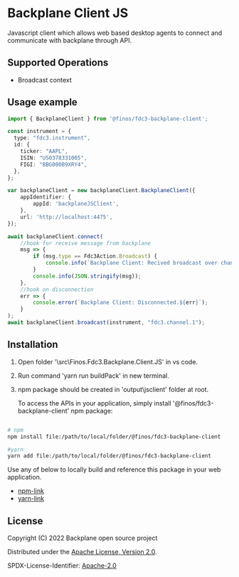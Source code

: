 # Backplane Client JS

Javascript client which allows web based desktop agents to connect and communicate with backplane through API.

## Supported Operations

- Broadcast context

## Usage example

```ts
import { BackplaneClient } from '@finos/fdc3-backplane-client';

const instrument = {
  type: "fdc3.instrument",
  id: {
    ticker: "AAPL",
    ISIN: "US0378331005",
    FIGI: "BBG000B9XRY4",
  },
};

var backplaneClient = new backplaneClient.BackplaneClient({
	appIdentifier: {
		appId: 'backplaneJSClient',
	},
	url: 'http://localhost:4475',
});

await backplaneClient.connect(
	//hook for receive message from backplane
	msg => {
		if (msg.type == Fdc3Action.Broadcast) {
			console.info(`Backplane Client: Recived broadcast over channel: ${msg.payload.channelId}`);
		}
		console.info(JSON.stringify(msg));
	},
	//hook on disconnection
	err => {
		console.error(`Backplane Client: Disconnected.${err}`);
	}
);
await backplaneClient.broadcast(instrument, "fdc3.channel.1");
```

## Installation

1. Open folder '\src\Finos.Fdc3.Backplane.Client.JS' in vs code.
2. Run command 'yarn run buildPack' in new terminal.
3. npm package should be created in 'output\jsclient' folder at root.

   To access the APIs in your application, simply install '@finos/fdc3-backplane-client' npm package:

```sh

# npm
npm install file:/path/to/local/folder/@finos/fdc3-backplane-client

#yarn
yarn add file:/path/to/local/folder/@finos/fdc3-backplane-client

```

Use any of below to locally build and reference this package in your web application.

- [npm-link](https://docs.npmjs.com/cli/link)
- [yarn-link](https://classic.yarnpkg.com/en/docs/cli/link/)

## License

Copyright (C) 2022 Backplane open source project

Distributed under the [Apache License, Version 2.0](http://www.apache.org/licenses/LICENSE-2.0).

SPDX-License-Identifier: [Apache-2.0](https://spdx.org/licenses/Apache-2.0)
